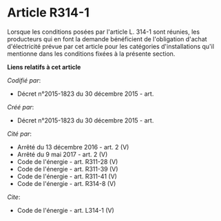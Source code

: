 # Article R314-1

Lorsque les conditions posées par l'article L. 314-1 sont réunies, les producteurs qui en font la demande bénéficient de
l'obligation d'achat d'électricité prévue par cet article pour les catégories d'installations qu'il mentionne dans les
conditions fixées à la présente section.

**Liens relatifs à cet article**

_Codifié par_:

  - Décret n°2015-1823 du 30 décembre 2015 - art.

_Créé par_:

  - Décret n°2015-1823 du 30 décembre 2015 - art.

_Cité par_:

  - Arrêté du 13 décembre 2016 - art. 2 (V)
  - Arrêté du 9 mai 2017 - art. 2 (V)
  - Code de l'énergie - art. R311-28 (V)
  - Code de l'énergie - art. R311-39 (V)
  - Code de l'énergie - art. R311-41 (V)
  - Code de l'énergie - art. R314-8 (V)

_Cite_:

  - Code de l'énergie - art. L314-1 (V)
